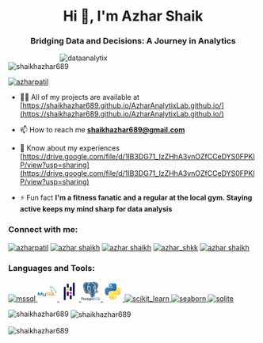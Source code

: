 <h1 align="center">Hi 👋, I'm Azhar Shaik</h1>
<h3 align="center">Bridging Data and Decisions: A Journey in Analytics</h3>

<img align="right" alt="dataanalytix" width="400" src="https://giphy.com/gifs/mckinsey-data-driven-rich-mckinseyonai-pQf2HkX62dpnc7uYdv">

<p align="left"> <img src="https://komarev.com/ghpvc/?username=shaikhazhar689&label=Profile%20views&color=0e75b6&style=flat" alt="shaikhazhar689" /> </p>

<p align="left"> <a href="https://twitter.com/azharpatil" target="blank"><img src="https://img.shields.io/twitter/follow/azharpatil?logo=twitter&style=for-the-badge" alt="azharpatil" /></a> </p>

- 👨‍💻 All of my projects are available at [https://shaikhazhar689.github.io/AzharAnalytixLab.github.io/](https://shaikhazhar689.github.io/AzharAnalytixLab.github.io/)

- 📫 How to reach me **shaikhazhar689@gmail.com**

- 📄 Know about my experiences [https://drive.google.com/file/d/1IB3DG71_IzZHhA3vnOZfCCeDYS0FPKlP/view?usp=sharing](https://drive.google.com/file/d/1IB3DG71_IzZHhA3vnOZfCCeDYS0FPKlP/view?usp=sharing)

- ⚡ Fun fact **I'm a fitness fanatic and a regular at the local gym. Staying active keeps my mind sharp for data analysis**

<h3 align="left">Connect with me:</h3>
<p align="left">
<a href="https://twitter.com/azharpatil" target="blank"><img align="center" src="https://raw.githubusercontent.com/rahuldkjain/github-profile-readme-generator/master/src/images/icons/Social/twitter.svg" alt="azharpatil" height="30" width="40" /></a>
<a href="https://linkedin.com/in/azhar shaikh" target="blank"><img align="center" src="https://raw.githubusercontent.com/rahuldkjain/github-profile-readme-generator/master/src/images/icons/Social/linked-in-alt.svg" alt="azhar shaikh" height="30" width="40" /></a>
<a href="https://stackoverflow.com/users/azhar shaikh" target="blank"><img align="center" src="https://raw.githubusercontent.com/rahuldkjain/github-profile-readme-generator/master/src/images/icons/Social/stack-overflow.svg" alt="azhar shaikh" height="30" width="40" /></a>
<a href="https://instagram.com/azhar_shkk" target="blank"><img align="center" src="https://raw.githubusercontent.com/rahuldkjain/github-profile-readme-generator/master/src/images/icons/Social/instagram.svg" alt="azhar_shkk" height="30" width="40" /></a>
<a href="https://www.youtube.com/c/azhar shaikh" target="blank"><img align="center" src="https://raw.githubusercontent.com/rahuldkjain/github-profile-readme-generator/master/src/images/icons/Social/youtube.svg" alt="azhar shaikh" height="30" width="40" /></a>
</p>

<h3 align="left">Languages and Tools:</h3>
<p align="left"> <a href="https://www.microsoft.com/en-us/sql-server" target="_blank" rel="noreferrer"> <img src="https://www.svgrepo.com/show/303229/microsoft-sql-server-logo.svg" alt="mssql" width="40" height="40"/> </a> <a href="https://www.mysql.com/" target="_blank" rel="noreferrer"> <img src="https://raw.githubusercontent.com/devicons/devicon/master/icons/mysql/mysql-original-wordmark.svg" alt="mysql" width="40" height="40"/> </a> <a href="https://pandas.pydata.org/" target="_blank" rel="noreferrer"> <img src="https://raw.githubusercontent.com/devicons/devicon/2ae2a900d2f041da66e950e4d48052658d850630/icons/pandas/pandas-original.svg" alt="pandas" width="40" height="40"/> </a> <a href="https://www.postgresql.org" target="_blank" rel="noreferrer"> <img src="https://raw.githubusercontent.com/devicons/devicon/master/icons/postgresql/postgresql-original-wordmark.svg" alt="postgresql" width="40" height="40"/> </a> <a href="https://www.python.org" target="_blank" rel="noreferrer"> <img src="https://raw.githubusercontent.com/devicons/devicon/master/icons/python/python-original.svg" alt="python" width="40" height="40"/> </a> <a href="https://scikit-learn.org/" target="_blank" rel="noreferrer"> <img src="https://upload.wikimedia.org/wikipedia/commons/0/05/Scikit_learn_logo_small.svg" alt="scikit_learn" width="40" height="40"/> </a> <a href="https://seaborn.pydata.org/" target="_blank" rel="noreferrer"> <img src="https://seaborn.pydata.org/_images/logo-mark-lightbg.svg" alt="seaborn" width="40" height="40"/> </a> <a href="https://www.sqlite.org/" target="_blank" rel="noreferrer"> <img src="https://www.vectorlogo.zone/logos/sqlite/sqlite-icon.svg" alt="sqlite" width="40" height="40"/> </a> </p>

<p><img align="left" src="https://github-readme-stats.vercel.app/api/top-langs?username=shaikhazhar689&show_icons=true&locale=en&layout=compact" alt="shaikhazhar689" /></p>

<p>&nbsp;<img align="center" src="https://github-readme-stats.vercel.app/api?username=shaikhazhar689&show_icons=true&locale=en" alt="shaikhazhar689" /></p>

<p><img align="center" src="https://github-readme-streak-stats.herokuapp.com/?user=shaikhazhar689&" alt="shaikhazhar689" /></p>
